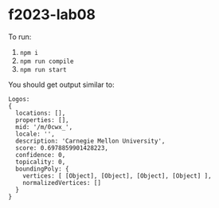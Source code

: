 # f2023-lab08

To run:

1. `npm i`
1. `npm run compile`
1. `npm run start`

You should get output similar to:

```
Logos:
{
  locations: [],
  properties: [],
  mid: '/m/0cwx_',
  locale: '',
  description: 'Carnegie Mellon University',
  score: 0.6978859901428223,
  confidence: 0,
  topicality: 0,
  boundingPoly: {
    vertices: [ [Object], [Object], [Object], [Object] ],
    normalizedVertices: []
  }
}
```